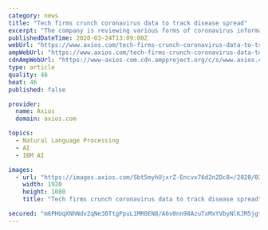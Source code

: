 ```yaml
---
category: news
title: "Tech firms crunch coronavirus data to track disease spread"
excerpt: "The company is reviewing various forms of coronavirus information on county and state websites using AI, including its Watson natural language processing that turns text into machine-friendly data. The project checks the sites for updates every 15 minutes and aggregates them into its map, which can be found on the Weather Channel mobile app or ..."
publishedDateTime: 2020-03-24T13:09:00Z
webUrl: "https://www.axios.com/tech-firms-crunch-coronavirus-data-to-track-disease-spread-e2a49766-74e6-4292-a754-192c5465bb23.html"
ampWebUrl: "https://www.axios.com/tech-firms-crunch-coronavirus-data-to-track-disease-spread-e2a49766-74e6-4292-a754-192c5465bb23.html"
cdnAmpWebUrl: "https://www-axios-com.cdn.ampproject.org/c/s/www.axios.com/tech-firms-crunch-coronavirus-data-to-track-disease-spread-e2a49766-74e6-4292-a754-192c5465bb23.html"
type: article
quality: 46
heat: 46
published: false

provider:
  name: Axios
  domain: axios.com

topics:
  - Natural Language Processing
  - AI
  - IBM AI

images:
  - url: "https://images.axios.com/Sbt5myhUjxrZ-Encvx76d2n2Dc8=/2020/03/23/1585000957509.jpg"
    width: 1920
    height: 1080
    title: "Tech firms crunch coronavirus data to track disease spread"

secured: "m6PHUqXNhNdvZqNe30TtgPpuL1MR0EN8/A6v0nn98AzuTxMxYVbyNlKJM5jgtVKMarO2tL0bnWjogwXKJOUuWGLeNuZEwsIAnSUsmxqmAaaz3pObv5/VLuxrkILwD+N530/7Gfk/iAThMupVaps596KXslWhynfqUzdCUQYLDTupbunzqaalW93k2S5b8nMuvbdfC8UVi73Gi1NH2Eyb8x1IDwgM0a6rk+VsElgLoDUecvrVoA0Zmxfif+r40JJGRnwbMLIj6mJV+Bu3VqYIM454+1ChEBVlh9niD1tyR5RyYk35JV7UToZFGmvj0hAOr5ccJVgNYS3jpgFBEn1IX/XsDGCMNfKMPkdjc1kxHWK/CMDfVhU/w4WqGUmEB6Dq3QnvQDQ64ac/HY4jTO8Kig6CyLnAb3u5wZvot6cNHYh36g0Hb7zryiOuNHfkeW/i9e1mUVYBm20V71msOZUJChtVfA8bduicCAEUX+jrq3I=;c5XVq7nC1aYHgDMOc0KbIw=="
---
```


